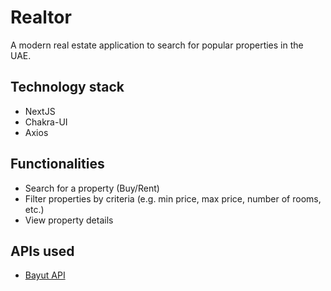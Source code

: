 # Realtor

A modern real estate application to search for popular properties in the UAE.

## Technology stack

- NextJS
- Chakra-UI
- Axios

## Functionalities

- Search for a property (Buy/Rent)
- Filter properties by criteria (e.g. min price, max price, number of rooms, etc.)
- View property details

## APIs used

- [Bayut API](https://rapidapi.com/apidojo/api/bayut)
